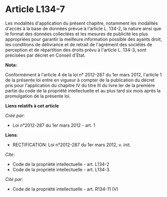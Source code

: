 # Article L134-7

Les modalités d'application du présent chapitre, notamment les modalités d'accès à la base de données prévue à l'article L.
134-2, la nature ainsi que le format des données collectées et les mesures de publicité les plus appropriées pour garantir la
meilleure information possible des ayants droit, les conditions de délivrance et de retrait de l'agrément des sociétés de
perception et de répartition des droits prévu à l'article L. 134-3, sont précisées par décret en Conseil d'Etat.

**Nota:**

Conformément à l'article 4 de la loi n° 2012-287 du 1er mars 2012, l'article 1 de la présente loi entre en vigueur à compter
de la publication du décret pris pour l'application du chapitre IV du titre III du livre Ier de la première partie du code de
la propriété intellectuelle et au plus tard six mois après la promulgation de la présente loi.

**Liens relatifs à cet article**

_Créé par_:

  - Loi n°2012-287 du 1er mars 2012 - art. 1

**Liens**:

  - RECTIFICATION: Loi n°2012-287 du 1er mars 2012, v. init.

_Cite_:

  - Code de la propriété intellectuelle - art. L134-2
  - Code de la propriété intellectuelle - art. L134-3

_Cité par_:

  - Code de la propriété intellectuelle - art. R134-11 (V)
